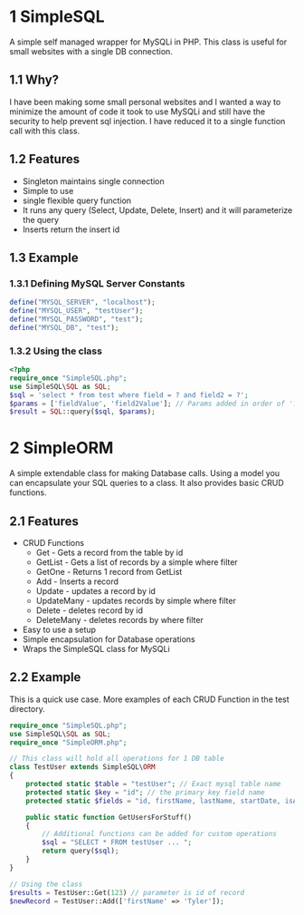 # 1 SimpleSQL
A simple self managed wrapper for MySQLi in PHP.
This class is useful for small websites with a single DB connection. 

## 1.1 Why?
I have been making some small personal websites and I wanted a way to minimize the amount of code
it took to use MySQLi and still have the security to help prevent sql injection. 
I have reduced it to a single function call with this class.

## 1.2 Features
 * Singleton maintains single connection
 * Simple to use
 * single flexible query function
 * It runs any query (Select, Update, Delete, Insert) and it will parameterize the query
 * Inserts return the insert id
 
## 1.3 Example

### 1.3.1 Defining MySQL Server Constants
```php
define("MYSQL_SERVER", "localhost");
define("MYSQL_USER", "testUser");
define("MYSQL_PASSWORD", "test");
define("MYSQL_DB", "test");
```

### 1.3.2 Using the class
```php
<?php
require_once "SimpleSQL.php";
use SimpleSQL\SQL as SQL;
$sql = 'select * from test where field = ? and field2 = ?';
$params = ['fieldValue', 'field2Value']; // Params added in order of '?' placement in query
$result = SQL::query($sql, $params);
```

# 2 SimpleORM
A simple extendable class for making Database calls. 
Using a model you can encapsulate your SQL queries to a class. It also provides basic CRUD functions.

## 2.1 Features
 * CRUD Functions
   * Get - Gets a record from the table by id
   * GetList - Gets a list of records by a simple where filter
   * GetOne - Returns 1 record from GetList
   * Add - Inserts a record
   * Update - updates a record by id
   * UpdateMany - updates records by simple where filter
   * Delete - deletes record by id
   * DeleteMany - deletes records by where filter
 * Easy to use a setup
 * Simple encapsulation for Database operations
 * Wraps the SimpleSQL class for MySQLi
 
## 2.2 Example
This is a quick use case. More examples of each CRUD Function in the test directory.
```php
require_once "SimpleSQL.php";
use SimpleSQL\SQL as SQL;
require_once "SimpleORM.php";

// This class will hold all operations for 1 DB table
class TestUser extends SimpleSQL\ORM
{
    protected static $table = "testUser"; // Exact mysql table name
    protected static $key = "id"; // the primary key field name
    protected static $fields = "id, firstName, lastName, startDate, isActive"; // the fields you want returned fromt the table

    public static function GetUsersForStuff()
    {
        // Additional functions can be added for custom operations
        $sql = "SELECT * FROM testUser ... ";
        return query($sql);
    }
}

// Using the class
$results = TestUser::Get(123) // parameter is id of record
$newRecord = TestUser::Add(['firstName' => 'Tyler']);
``` 

